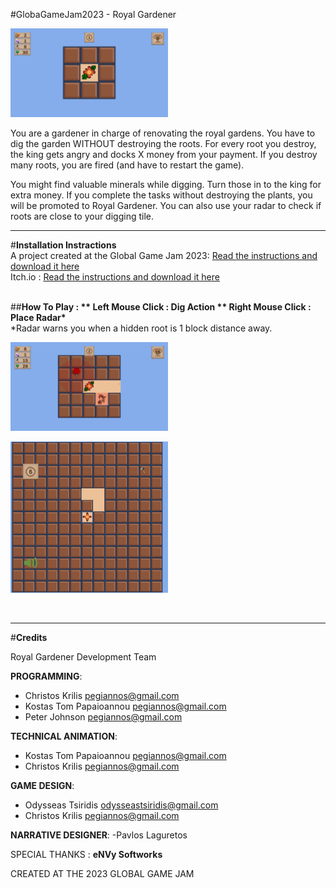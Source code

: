 #GlobaGameJam2023 - Royal Gardener

<img width="50%" src="GGJ2023/ReadMe/1.png">

<b></b>
You are a gardener in charge of renovating the royal gardens. You have to dig the garden WITHOUT destroying the roots. For every root you destroy, the king gets angry and docks X money from your payment. If you destroy many roots, you are fired (and have to restart the game).

You might find valuable minerals while digging. Turn those in to the king for extra money. If you complete the tasks without destroying the plants, you will be promoted to Royal Gardener. You can also use your radar to check if roots are close to your digging tile.



------------
#<b>Installation Instractions</b>
<br>
A project created at the Global Game Jam 2023:  <a href = "https://globalgamejam.org/2023/games/royal-gardener-4">Read the instructions and download it here</a>
<br>
Itch.io :  <a href = "https://christoskrilis.itch.io/royal-gardener">Read the instructions and download it here</a>

<br>
##<b>How To Play :
** Left Mouse Click : Dig Action 
** Right Mouse Click : Place Radar*</b>
<br>
*Radar warns you when a hidden root is 1 block distance away.

<br>
<p><img width="50%" src="GGJ2023/ReadMe/2.png"></p>
<p><img width="50%" src="GGJ2023/ReadMe/3.png"></p>

<br>

------------
#<b>Credits</b>

Royal Gardener Development Team

<b>PROGRAMMING</b>: 
- Christos Krilis <a href = "pegiannos@gmail.com">pegiannos@gmail.com</a>
- Kostas Tom Papaioannou <a href = "pegiannos@gmail.com">pegiannos@gmail.com</a>
- Peter Johnson <a href = "pegiannos@gmail.com">pegiannos@gmail.com</a>

<b>TECHNICAL ANIMATION</b>: 
- Kostas Tom Papaioannou <a href = "pegiannos@gmail.com">pegiannos@gmail.com</a>
- Christos Krilis <a href = "pegiannos@gmail.com">pegiannos@gmail.com</a>

<b>GAME DESIGN</b>: 
- Odysseas Tsiridis  <a href = "odysseastsiridis@gmail.com">odysseastsiridis@gmail.com</a>
- Christos Krilis <a href = "pegiannos@gmail.com">pegiannos@gmail.com</a>

<b>NARRATIVE DESIGNER</b>: 
-Pavlos Laguretos


SPECIAL THANKS : <b>eΝVy Softworks</b>

CREATED AT THE 2023 GLOBAL GAME JAM
